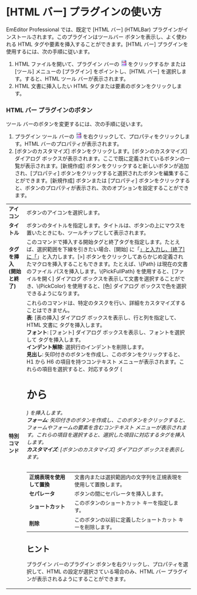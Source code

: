 # \[HTML バー\] プラグインの使い方

EmEditor Professional では、既定で \[HTML バー\] (HTMLBar) プラグインがインストールされます。このプラグインはツールバー ボタンを表示し、よく使われる HTML タグや要素を挿入することができます。\[HTML バー\] プラグインを使用するには、次の手順に従います。

1. HTML ファイルを開いて、プラグイン バーの ![](../../images/htmlbar.gif) をクリックするか または \[ツール\] メニューの \[プラグイン\] をポイントし、\[HTML バー\] を選択します。すると、HTML ツール バーが表示されます。
2. HTML 文書に挿入したい HTML タグまたは要素のボタンをクリックします。

### HTML バー プラグインのボタン

ツール バーのボタンを変更するには、次の手順に従います。

1. プラグイン ツール バーの ![](../../images/htmlbar.gif) を右クリックして、プロパティをクリックします。HTML バーのプロパティが表示されます。
2. \[ボタンのカスタマイズ\] ボタンをクリックします。\[ボタンのカスタマイズ\] ダイアログ ボックスが表示されます。ここで既に定義されているボタンの一覧が表示されます。\[新規作成\] ボタンをクリックすると新しいボタンが追加され、\[プロパティ\] ボタンをクリックすると選択されたボタンを編集することができます。\[新規作成\] ボタンまたは \[プロパティ\] ボタンをクリックすると、ボタンのプロパティが表示され、次のオプションを設定することができます。

|     |     |
| --- | --- |
| **アイコン** | ボタンのアイコンを選択します。 |
| **タイトル** | ボタンのタイトルを指定します。タイトルは、ボタンの上にマウスを置いたときにも、ツールチップとして表示されます。 |
| **タグを挿入 (開始と終了)** | このコマンドで挿入する開始タグと終了タグを指定します。たとえば、選択範囲を下線を引きたい場合、\[開始\] に「<u>」と入力し、\[終了\] に「</u>」と入力します。\[>\] ボタンをクリックしてあらかじめ定義されたマクロを挿入することもできます。たとえば、\\{Path} は現在の文書のファイル パスを挿入します。\\{PickFullPath} を使用すると、\[ファイルを開く\] ダイアログ ボックスを表示して文書を選択することができ、\\{PickColor} を使用すると、\[色\] ダイアログ ボックスで色を選択できるようになります。 |
| **特別コマンド** | これらのコマンドは、特定のタスクを行い、詳細をカスタマイズすることはできません。<br>**表**: \[表の挿入\] ダイアログ ボックスを表示し、行と列を指定して、HTML 文書に <table> タグを挿入します。<br>**フォント**: \[フォント\] ダイアログ ボックスを表示し、フォントを選択して <font> タグを挿入します。<br>**インデント解除**: 選択行のインデントを削除します。<br>**見出し**: 矢印付きのボタンを作成し、このボタンをクリックすると、H1 から H6 の項目を持つコンテキスト メニューが表示されます。これらの項目を選択すると、対応するタグ (<h1> から <h6>) を挿入します。<br>**フォーム**: 矢印付きのボタンを作成し、このボタンをクリックすると、フォームやフォームの要素を含むコンテキスト メニューが表示されます。これらの項目を選択すると、選択した項目に対応するタグを挿入します。<br>**カスタマイズ**: \[ボタンのカスタマイズ\] ダイアログ ボックスを表示します。 |
| **正規表現を使用して置換** | 文書内または選択範囲内の文字列を正規表現を使用して置換します。 |
| **セパレータ** | ボタンの間にセパレータを挿入します。 |
| **ショートカット** | このボタンのショートカット キーを指定します。 |
| **削除** | このボタンの以前に定義したショートカット キーを削除します。 |

## ヒント

プラグイン バーのプラグイン ボタンを右クリックし、プロパティを選択して、HTML の設定が選択さている場合のみ、HTML バー プラグインが表示されるようにすることができます。
